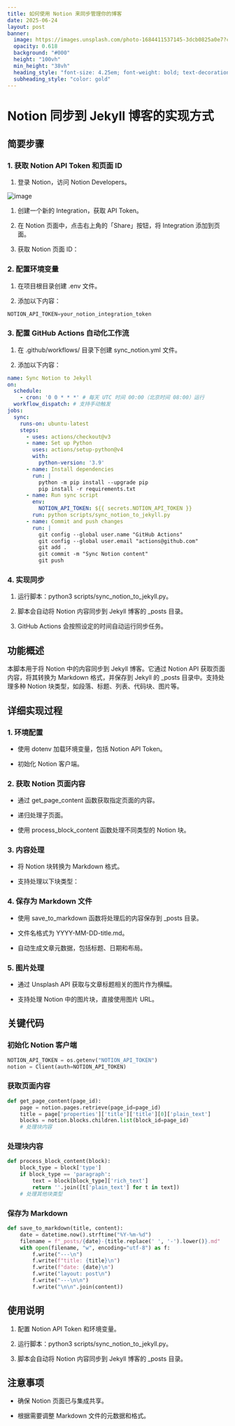 ```yaml
---
title: 如何使用 Notion 来同步管理你的博客
date: 2025-06-24
layout: post
banner:
  image: https://images.unsplash.com/photo-1684411537145-3dcb0825a0e7?crop=entropy&cs=tinysrgb&fit=max&fm=jpg&ixid=M3w2OTIwMzJ8MHwxfHJhbmRvbXx8fHx8fHx8fDE3NTA4MDM2Mzl8&ixlib=rb-4.1.0&q=80&w=1080
  opacity: 0.618
  background: "#000"
  height: "100vh"
  min_height: "38vh"
  heading_style: "font-size: 4.25em; font-weight: bold; text-decoration: underline"
  subheading_style: "color: gold"
---
```


# Notion 同步到 Jekyll 博客的实现方式

## 简要步骤

### 1. 获取 Notion API Token 和页面 ID

1. 登录 Notion，访问 Notion Developers。

![image](https://prod-files-secure.s3.us-west-2.amazonaws.com/a7a0cc5a-89b9-4cda-8686-1fba0ca52f40/d19c1afe-dea5-4312-9333-786b0ba83054/image.png?X-Amz-Algorithm=AWS4-HMAC-SHA256&X-Amz-Content-Sha256=UNSIGNED-PAYLOAD&X-Amz-Credential=ASIAZI2LB466UPWOX4HY%2F20250624%2Fus-west-2%2Fs3%2Faws4_request&X-Amz-Date=20250624T222039Z&X-Amz-Expires=3600&X-Amz-Security-Token=IQoJb3JpZ2luX2VjED4aCXVzLXdlc3QtMiJHMEUCIQDw7Lctqt965Pjl%2BP8%2FgnzK0wXm3fhMrnFtBdOHDQHjKAIgTKm6rF0eD6RXGA6DhlDYED9jg4lgJl4lDZAPR38IYlEq%2FwMINxAAGgw2Mzc0MjMxODM4MDUiDIFxXvEh7kZO%2BC4%2FJircA7xJN97Upmh5q4ChZbsfbIaaGrw%2BfeLu0GLf1mK%2BryVCvItS2Tv0hCcomkBBJTogL97Pydg%2FOqgFqTea4nNSLIi4t%2Fy83i%2Bm0IBbz9r5xaOk61xK6bimNs%2Bw5ZL6%2BG1hfWzY%2F4kRyXCrCdY1YRW8l3gnruvXKjIKObvt6c4ZGzy2QIt0OcJW3Hw%2FyzTq9b6vz59enqDWURCZpdg7bN5DEYj6H6pMnMVEX2B3x1Wx5d5Tvpz7Agi7OGsoXl355e8UFtWY4BXMd2ifvMV0Gu3MXJVn19AueCq4LOhEibTwzqFmXRopKZa6qAU6yfP%2Fn1nKdVjn5MUtCsVCJmIo2iOIRRnwyr5rNgLVkwOwSJlfdRN3sGbEyzTQr95Mf9Uu5pXXV5XBbUQluzG5RIaI5aVydq%2BdB0z7fNjxTzM5Ozyldw9ir1SE6a%2Fq%2BKJfvFtF749s7Yo9FylWImwv7MhuLQ2InJyWRoq3rMzQBSld45a%2Fgd2QBwKJD%2BIR0RbTxKEmKWm3Tk%2B9CdjPnRT80YfMmTD08DIgSssKfUC8DGi66vF%2FSiqhZItpbmtHPPPc0HB32Mbi29Egkdd%2BHYOhqB%2Fd9S4IEKsoQTzB0U9FqwRqtZWBqpxrf%2BPDbQsfY5uw3Wd0MJW57MIGOqUBgPQdsUkudrMPU3IuSO1Lncu4BtYNkgQ%2FZ0iM8mR7p7%2B1X4vd0z977hx8RM9nZIL82cwto7EB2rvJZt3S01F9dgYIuWHXciLo38tDh0uGABdWcTCASL4FRPnUgwxgWhYfzeRR6Go4ADpjxglear9NZ2EHX1VROHLNVVIFOV03eLNqEYTYz9YeIKJmaJhT7%2BnVpuKo6b%2F8NoDrlCY7%2BKqELh8MMiqa&X-Amz-Signature=5fea84b8c958c75b678b70131131ea76116de217d58d8d9cff8792b0991d0aeb&X-Amz-SignedHeaders=host&x-amz-checksum-mode=ENABLED&x-id=GetObject)

1. 创建一个新的 Integration，获取 API Token。

1. 在 Notion 页面中，点击右上角的「Share」按钮，将 Integration 添加到页面。

1. 获取 Notion 页面 ID：


### 2. 配置环境变量

1. 在项目根目录创建 .env 文件。

1. 添加以下内容：

```javascript
NOTION_API_TOKEN=your_notion_integration_token
```

### 3. 配置 GitHub Actions 自动化工作流

1. 在 .github/workflows/ 目录下创建 sync_notion.yml 文件。

1. 添加以下内容：

```yaml
name: Sync Notion to Jekyll
on:
  schedule:
    - cron: '0 0 * * *' # 每天 UTC 时间 00:00（北京时间 08:00）运行
  workflow_dispatch: # 支持手动触发
jobs:
  sync:
    runs-on: ubuntu-latest
    steps:
      - uses: actions/checkout@v3
      - name: Set up Python
        uses: actions/setup-python@v4
        with:
          python-version: '3.9'
      - name: Install dependencies
        run: |
          python -m pip install --upgrade pip
          pip install -r requirements.txt
      - name: Run sync script
        env:
          NOTION_API_TOKEN: ${{ secrets.NOTION_API_TOKEN }}
        run: python scripts/sync_notion_to_jekyll.py
      - name: Commit and push changes
        run: |
          git config --global user.name "GitHub Actions"
          git config --global user.email "actions@github.com"
          git add .
          git commit -m "Sync Notion content"
          git push
```

### 4. 实现同步

1. 运行脚本：python3 scripts/sync_notion_to_jekyll.py。

1. 脚本会自动将 Notion 内容同步到 Jekyll 博客的 _posts 目录。

1. GitHub Actions 会按照设定的时间自动运行同步任务。

## 功能概述

本脚本用于将 Notion 中的内容同步到 Jekyll 博客。它通过 Notion API 获取页面内容，将其转换为 Markdown 格式，并保存到 Jekyll 的 _posts 目录中。支持处理多种 Notion 块类型，如段落、标题、列表、代码块、图片等。

## 详细实现过程

### 1. 环境配置

- 使用 dotenv 加载环境变量，包括 Notion API Token。

- 初始化 Notion 客户端。

### 2. 获取 Notion 页面内容

- 通过 get_page_content 函数获取指定页面的内容。

- 递归处理子页面。

- 使用 process_block_content 函数处理不同类型的 Notion 块。

### 3. 内容处理

- 将 Notion 块转换为 Markdown 格式。

- 支持处理以下块类型：


### 4. 保存为 Markdown 文件

- 使用 save_to_markdown 函数将处理后的内容保存到 _posts 目录。

- 文件名格式为 YYYY-MM-DD-title.md。

- 自动生成文章元数据，包括标题、日期和布局。

### 5. 图片处理

- 通过 Unsplash API 获取与文章标题相关的图片作为横幅。

- 支持处理 Notion 中的图片块，直接使用图片 URL。

## 关键代码

### 初始化 Notion 客户端

```python
NOTION_API_TOKEN = os.getenv("NOTION_API_TOKEN")
notion = Client(auth=NOTION_API_TOKEN)
```

### 获取页面内容

```python
def get_page_content(page_id):
    page = notion.pages.retrieve(page_id=page_id)
    title = page['properties']['title']['title'][0]['plain_text']
    blocks = notion.blocks.children.list(block_id=page_id)
    # 处理块内容
```

### 处理块内容

```python
def process_block_content(block):
    block_type = block['type']
    if block_type == 'paragraph':
        text = block[block_type]['rich_text']
        return ''.join([t['plain_text'] for t in text])
    # 处理其他块类型
```

### 保存为 Markdown

```python
def save_to_markdown(title, content):
    date = datetime.now().strftime("%Y-%m-%d")
    filename = f"_posts/{date}-{title.replace(' ', '-').lower()}.md"
    with open(filename, "w", encoding="utf-8") as f:
        f.write("---\n")
        f.write(f"title: {title}\n")
        f.write(f"date: {date}\n")
        f.write("layout: post\n")
        f.write("---\n\n")
        f.write("\n\n".join(content))
```

## 使用说明

1. 配置 Notion API Token 和环境变量。

1. 运行脚本：python3 scripts/sync_notion_to_jekyll.py。

1. 脚本会自动将 Notion 内容同步到 Jekyll 博客的 _posts 目录。

## 注意事项

- 确保 Notion 页面已与集成共享。

- 根据需要调整 Markdown 文件的元数据和格式。